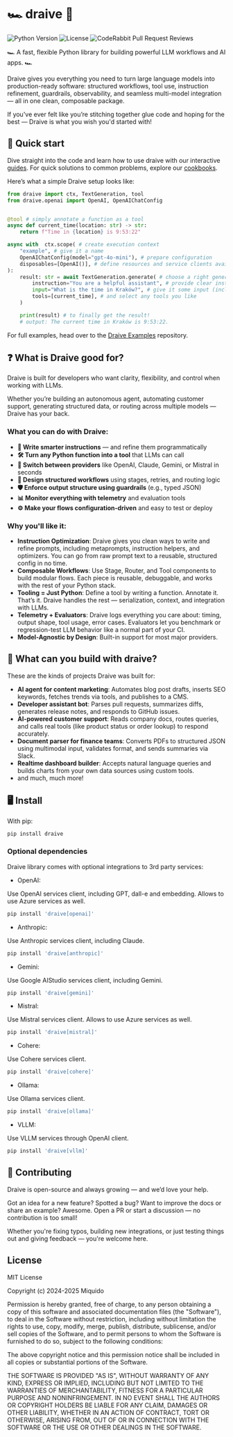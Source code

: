# 🏎️ draive 🏁

![Python Version](https://img.shields.io/badge/Python-3.12+-blue)
![License](https://img.shields.io/badge/License-MIT-green)
![CodeRabbit Pull Request Reviews](https://img.shields.io/coderabbit/prs/github/miquido/draive?utm_source=oss&utm_medium=github&utm_campaign=miquido%2Fdraive&labelColor=171717&color=FF570A&link=https%3A%2F%2Fcoderabbit.ai&label=CodeRabbit+Reviews)

🏎️ A fast, flexible Python library for building powerful LLM workflows and AI apps. 🏎️

Draive gives you everything you need to turn large language models into production-ready software: structured workflows, tool use, instruction refinement, guardrails, observability, and seamless multi-model integration — all in one clean, composable package.

If you've ever felt like you’re stitching together glue code and hoping for the best — Draive is what you wish you'd started with!

## 🚀 Quick start

Dive straight into the code and learn how to use draive with our interactive [guides](https://github.com/miquido/draive/tree/main/guides).
For quick solutions to common problems, explore our [cookbooks](https://github.com/miquido/draive/tree/main/cookbooks).

Here’s what a simple Draive setup looks like:

```python
from draive import ctx, TextGeneration, tool
from draive.openai import OpenAI, OpenAIChatConfig


@tool # simply annotate a function as a tool
async def current_time(location: str) -> str:
    return f"Time in {location} is 9:53:22"

async with  ctx.scope( # create execution context
    "example", # give it a name
    OpenAIChatConfig(model="gpt-4o-mini"), # prepare configuration
    disposables=[OpenAI()], # define resources and service clients available
):
    result: str = await TextGeneration.generate( # choose a right generation abstraction
        instruction="You are a helpful assistant", # provide clear instructions
        input="What is the time in Kraków?", # give it some input (including multimodal)
        tools=[current_time], # and select any tools you like
    )

    print(result) # to finally get the result!
    # output: The current time in Kraków is 9:53:22.
```

For full examples, head over to the [Draive Examples](https://github.com/miquido/draive-examples) repository.

## ❓ What is Draive good for?

Draive is built for developers who want clarity, flexibility, and control when working with LLMs.

Whether you’re building an autonomous agent, automating customer support, generating structured data, or routing across multiple models — Draive has your back.

### What you can do with Draive:

- **🔁 Write smarter instructions** — and refine them programmatically
- **🛠 Turn any Python function into a tool** that LLMs can call
- **🔄 Switch between providers** like OpenAI, Claude, Gemini, or Mistral in seconds
- **🧱 Design structured workflows** using stages, retries, and routing logic
- **🛡 Enforce output structure using guardrails** (e.g., typed JSON)
- **📊 Monitor everything with telemetry** and evaluation tools
- **⚙️ Make your flows configuration-driven** and easy to test or deploy

### Why you'll like it:

- **Instruction Optimization**: Draive gives you clean ways to write and refine prompts, including metaprompts, instruction helpers, and optimizers. You can go from raw prompt text to a reusable, structured config in no time.
- **Composable Workflows**: Use Stage, Router, and Tool components to build modular flows. Each piece is reusable, debuggable, and works with the rest of your Python stack.
- **Tooling = Just Python**: Define a tool by writing a function. Annotate it. That’s it. Draive handles the rest — serialization, context, and integration with LLMs.
- **Telemetry + Evaluators**: Draive logs everything you care about: timing, output shape, tool usage, error cases. Evaluators let you benchmark or regression-test LLM behavior like a normal part of your CI.
- **Model-Agnostic by Design**: Built-in support for most major providers.

## 🧱 What can you build with draive?

These are the kinds of projects Draive was built for:

- **AI agent for content marketing**: Automates blog post drafts, inserts SEO keywords, fetches trends via tools, and publishes to a CMS.
- **Developer assistant bot**: Parses pull requests, summarizes diffs, generates release notes, and responds to GitHub issues.
- **AI-powered customer support**: Reads company docs, routes queries, and calls real tools (like product status or order lookup) to respond accurately.
- **Document parser for finance teams**: Converts PDFs to structured JSON using multimodal input, validates format, and sends summaries via Slack.
- **Realtime dashboard builder**: Accepts natural language queries and builds charts from your own data sources using custom tools.
- and much, much more!

## 🖥️ Install

With pip:

```bash
pip install draive
```

### Optional dependencies

Draive library comes with optional integrations to 3rd party services:

- OpenAI:

Use OpenAI services client, including GPT, dall-e and embedding. Allows to use Azure services as well.

```bash
pip install 'draive[openai]'
```

- Anthropic:

Use Anthropic services client, including Claude.

```bash
pip install 'draive[anthropic]'
```

- Gemini:

Use Google AIStudio services client, including Gemini.

```bash
pip install 'draive[gemini]'
```

- Mistral:

Use Mistral services client. Allows to use Azure services as well.

```bash
pip install 'draive[mistral]'
```

- Cohere:

Use Cohere services client.

```bash
pip install 'draive[cohere]'
```

- Ollama:

Use Ollama services client.

```bash
pip install 'draive[ollama]'
```

- VLLM:

Use VLLM services through OpenAI client.

```bash
pip install 'draive[vllm]'
```

## 👷 Contributing

Draive is open-source and always growing — and we’d love your help.

Got an idea for a new feature? Spotted a bug? Want to improve the docs or share an example? Awesome. Open a PR or start a discussion — no contribution is too small!

Whether you're fixing typos, building new integrations, or just testing things out and giving feedback — you're welcome here.


## License

MIT License

Copyright (c) 2024-2025 Miquido

Permission is hereby granted, free of charge, to any person obtaining a copy
of this software and associated documentation files (the "Software"), to deal
in the Software without restriction, including without limitation the rights
to use, copy, modify, merge, publish, distribute, sublicense, and/or sell
copies of the Software, and to permit persons to whom the Software is
furnished to do so, subject to the following conditions:

The above copyright notice and this permission notice shall be included in all
copies or substantial portions of the Software.

THE SOFTWARE IS PROVIDED "AS IS", WITHOUT WARRANTY OF ANY KIND, EXPRESS OR
IMPLIED, INCLUDING BUT NOT LIMITED TO THE WARRANTIES OF MERCHANTABILITY,
FITNESS FOR A PARTICULAR PURPOSE AND NONINFRINGEMENT. IN NO EVENT SHALL THE
AUTHORS OR COPYRIGHT HOLDERS BE LIABLE FOR ANY CLAIM, DAMAGES OR OTHER
LIABILITY, WHETHER IN AN ACTION OF CONTRACT, TORT OR OTHERWISE, ARISING FROM,
OUT OF OR IN CONNECTION WITH THE SOFTWARE OR THE USE OR OTHER DEALINGS IN THE
SOFTWARE.
